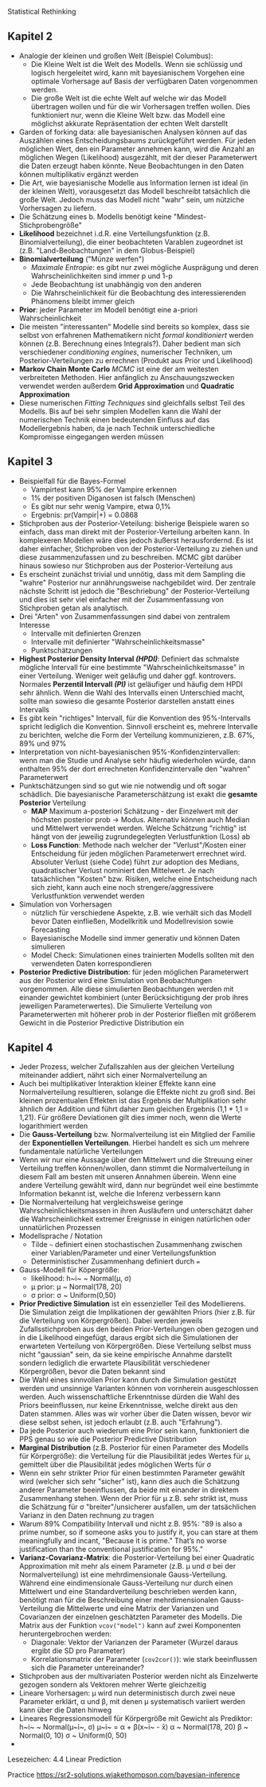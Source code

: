 Statistical Rethinking

## Kapitel 2 

- Analogie der kleinen und großen Welt (Beispiel Columbus):
	- Die Kleine Welt ist die Welt des Modells. Wenn sie schlüssig und logisch hergeleitet wird, kann mit bayesianischem Vorgehen eine optimale Vorhersage auf Basis der verfügbaren Daten vorgenommen werden. 
	- Die große Welt ist die echte Welt auf welche wir das Modell übertragen wollen und für die wir Vorhersagen treffen wollen. Dies funktioniert nur, wenn die Kleine Welt bzw. das Modell eine möglichst akkurate Repräsentation der echten Welt darstellt
- Garden of forking data: alle bayesianischen Analysen können auf das Auszählen eines Entscheidungsbaums zurückgeführt werden. Für jeden möglichen Wert, den ein Parameter annehmen kann, wird die Anzahl an möglichen Wegen (Likelihood) ausgezählt, mit der dieser Parameterwert die Daten erzeugt haben könnte. Neue Beobachtungen in den Daten können multiplikativ ergänzt werden
- Die Art, wie bayesianische Modelle aus Information lernen ist ideal (in der kleinen Welt), vorausgesetzt das Modell beschreibt tatsächlich die große Welt. Jedoch muss das Modell nicht "wahr" sein, um nütziche Vorhersagen zu liefern. 
- Die Schätzung eines b. Modells benötigt keine "Mindest-Stichprobengröße"
- **Likelihood** bezeichnet i.d.R. eine Verteilungsfunktion (z.B. Binomialverteilung), die einer beobachteten Varablen zugeordnet ist (z.B. "Land-Beobachtungen" in dem Globus-Beispiel)
- **Binomialverteilung** ("Münze werfen")
	- *Maximale Entropie*: es gibt nur zwei mögliche Ausprägung und deren Wahrscheinlichkeiten sind immer p und 1-p
	- Jede Beobachtung ist unabhängig von den anderen 
	- Die Wahrscheinlichkeit für die Beobachtung des interessierenden Phänomens bleibt immer gleich
- **Prior**: jeder Parameter im Modell benötigt eine a-priori Wahrscheinlichkeit
- Die meisten "interessanten" Modelle sind bereits so komplex, dass sie selbst von erfahrenen Mathematikern nicht *formal konditioniert* werden können (z.B. Berechnung eines Integrals?). Daher bedient man sich verschiedener *conditioning engines*, numerischer Techniken, um Posterior-Verteilungen zu errechnen (Produkt aus Prior und Likelihood)
- **Markov Chain Monte Carlo** *MCMC* ist eine der am weitesten verbreiteten Methoden. Hier anfänglich zu Anschauungszwecken verwendet werden außerdem **Grid Approximation** und **Quadratic Approximation**
- Diese numerischen *Fitting Techniques* sind gleichfalls selbst Teil des Modells. Bis auf bei sehr simplen Modellen kann die Wahl der numerischen Technik einen bedeutenden Einfluss auf das Modellergebnis haben, da je nach Technik unterschiedliche Kompromisse eingegangen werden müssen 


## Kapitel 3

- Beispielfall für die Bayes-Formel
	- Vampirtest kann 95% der Vampire erkennen 
	- 1% der positiven Diganosen ist falsch (Menschen)
	- Es gibt nur sehr wenig Vampire, etwa 0,1%
	- Ergebnis: pr(Vampir|+) = 0.0868
- Stichproben aus der Posterior-Veteilung: bisherige Beispiele waren so einfach, dass man direkt mit der Posterior-Verteilung arbeiten kann. In komplexeren Modellen wäre dies jedoch äußerst herausfordernd. Es ist daher einfacher, Stichproben von der Posterior-Verteilung zu ziehen und diese zusammenzufassen und zu beschreiben. MCMC gibt darüber hinaus sowieso nur Stichproben aus der Posterior-Verteilung aus 
- Es erscheint zunächst trivial und unnötig, dass mit dem Sampling die "wahre" Posterior nur annährungsweise nachgebildet wird. Der zentrale nächste Schritt ist jedoch die "Beschriebung" der Posterior-Verteilung und dies ist sehr viel einfacher mit der Zusammenfassung von Stichproben getan als analytisch.
- Drei "Arten" von Zusammenfassungen sind dabei von zentralem Interesse
	- Intervalle mit definierten Grenzen
	- Intervalle mit definierter "Wahrscheinlichkeitsmasse"
	- Punktschätzungen 
- **Highest Posterior Density Interval *(HPDI)***: Definiert das schmalste mögliche Intervall für eine bestimmte "Wahrscheinlichkeitsmasse" in einer Verteilung. Weniger weit geläufig und daher ggf. kontrovers. Normales **Perzentil Intervall *(PI)*** ist geläufiger und häufig dem HPDI sehr ähnlich. Wenn die Wahl des Intervalls einen Unterschied macht, sollte man sowieso die gesamte Posterior darstellen anstatt eines Intervalls
- Es gibt kein "richtiges" Intervall, für die Konvention des 95%-Intervalls spricht lediglich die Konvention. Sinnvoll erscheint es, mehrere Intervalle zu berichten, welche die Form der Verteilung kommunizieren, z.B. 67%, 89% und 97%
- Interpretation von nicht-bayesianischen 95%-Konfidenzintervallen: wenn man die Studie und Analyse sehr häufig wiederholen würde, dann enthalten 95% der dort errechneten Konfidenzintervalle den "wahren" Parameterwert 
- Punktschätzungen sind so gut wie nie notwendig und oft sogar schädlich. Die bayesianische Parameterschätzung ist exakt die **gesamte Posterior** Verteilung
	- **MAP** Maximum a-posteriori Schätzung - der Einzelwert mit der höchsten posterior prob -> Modus. Alternativ können auch Median und Mittelwert verwendet werden. Welche Schätzung "richtig" ist hängt von der jeweilig zugrundegelegten Verlustfunktion (Loss) ab
	- **Loss Function**: Methode nach welcher der "Verlust"/Kosten einer Entscheidung für jeden möglichen Parameterwert errechnet wird. Absoluter Verlust (siehe Code) führt zur adoption des Medians, quadratischer Verlust nominiert den Mittelwert. Je nach tatsächlichen "Kosten" bzw. Risiken, welche eine Entscheidung nach sich zieht, kann auch eine noch strengere/aggressivere Verlustfunktion verwendet werden 
- Simulation von Vorhersagen 
	- nützlich für verschiedene Aspekte, z.B. wie verhält sich das Modell bevor Daten einfließen, Modellkritik und Modellrevision sowie Forecasting
	- Bayesianische Modelle sind immer generativ und können Daten simulieren 
	- Model Check: Simulationen eines trainierten Modells sollten mit den verwendeten Daten korrespondieren 
- **Posterior Predictive Distribution**: für jeden möglichen Parameterwert aus der Posterior wird eine Simulation von Beobachtungen vorgenommen. Alle diese simulierten Beobachtungen werden mit einander gewichtet kombiniert (unter Berücksichtigung der prob ihres jeweiligen Parameterwertes). Die Simulierte Verteilung von Parameterwerten mit höherer prob in der Posterior fließen mit größerem Gewicht in die Posterior Predictive Distribution ein 


## Kapitel 4

- Jeder Prozess, welcher Zufallszahlen aus der gleichen Verteilung miteinander addiert, nährt sich einer Normalverteilung an 
- Auch bei multiplikativer Interaktion kleiner Effekte kann eine Normalverteilung resultieren, solange die Effekte nicht zu groß sind. Bei kleinen prozentualen Effekten ist das Ergebnis der Multiplikation sehr ähnlich der Addition und führt daher zum gleichen Ergebnis (1,1 * 1,1 = 1,21). Für größere Deviationen gilt dies immer noch, wenn die Werte logarithmiert werden
- Die **Gauss-Verteilung** bzw. Normalverteilung ist ein Mitglied der Familie der **Exponentiellen Verteilungen**. Hierbei handelt es sich um mehrere fundamentale natürliche Verteilungen 
- Wenn wir nur eine Aussage über den Mittelwert und die Streuung einer Verteilung treffen können/wollen, dann stimmt die Normalverteilung in diesem Fall am besten mit unseren Annahmen überein. Wenn eine andere Verteilung gewählt wird, dann nur begründet weil eine bestimmte Information bekannt ist, welche die Inferenz verbessern kann 
- Die Normalverteilung hat vergleichsweise geringe Wahrscheinlichkeitsmassen in ihren Ausläufern und unterschätzt daher die Wahrscheinlichkeit extremer Ereignisse in einigen natürlichen oder unnatürlichen Prozessen 
- Modellsprache / Notation 
	- Tilde `~` definiert einen stochastischen Zusammenhang zwischen einer Variablen/Parameter und einer Verteilungsfunktion 
	- Deterministischer Zusammenhang definiert durch `=`
- Gauss-Modell für Köpergröße:
	- likelihood: h~i~ ~ Normal(µ, σ)
	- µ prior: µ ~ Normal(178, 20)
	- σ prior: σ ~ Uniform(0,50)
- **Prior Predictive Simulation** ist ein essenzieller Teil des Modellierens. Die Simulation zeigt die Implikationen der gewählten Priors (hier z.B. für die Verteilung von Körpergrößen). Dabei werden jeweils Zufallsstichproben aus den beiden Prior-Verteilungen oben gezogen und in die Likelihood eingefügt, daraus ergibt sich die Simulationen der erwarteten Verteilung von Körpergrößen. Diese Verteilung selbst muss nicht "gaussian" sein, da sie keine empirische Annahme darstellt sondern lediglich die erwartete Plausibilität verschiedener Körpergrößen, bevor die Daten bekannt sind
- Die Wahl eines sinnvollen Prior kann durch die Simulation gestützt werden und unsinnige Varianten können von vornherein ausgeschlossen werden. Auch wissenschaftliche Erkenntnisse dürden die Wahl des Priors beeinflussen, nur keine Erkenntnisse, welche direkt aus den Daten stammen. Alles was wir vorher über die Daten wissen, bevor wir diese selbst sehen, ist jedoch erlaubt (z.B. auch "Erfahrung"). 
- Da jede Posterior auch wiederum eine Prior sein kann, funktioniert die PPS genau so wie die Posterior Predictive Distribution 
- **Marginal Distribution** (z.B. Posterior für einen Parameter des Modells für Körpergröße): die Verteilung für die Plausibilität jedes Wertes für µ, gemittelt über die Plausibilität jedes möglichen Werts für σ
- Wenn ein sehr strikter Prior für einen bestimmten Parameter gewählt wird (welcher sich sehr "sicher" ist), kann dies auch die Schätzung anderer Parameter beeinflussen, da beide mit einander in direktem Zusammenhang stehen. Wenn der Prior für µ z.B. sehr strikt ist, muss die Schätzung für σ "breiter"/unsicherer ausfallen, um der tatsächlichen Varianz in den Daten rechnung zu tragen
- Warum 89% Compatibility Intervall und nicht z.B. 95%: "89 is also a prime number, so if someone asks you to justify it, you can stare at them meaningfully and incant, "Because it is prime." That’s no worse justification than the conventional justification for 95%."
- **Varianz-Covarianz-Matrix**: die Posterior-Verteilung bei einer Quadratic Approximation mit mehr als einem Parameter (z.B. µ und σ bei der Normalverteilung) ist eine mehrdimensionale Gauss-Verteilung. Während eine eindimensionale Gauss-Verteilung nur durch einen Mittelwert und eine Standardverteilung beschrieben werden kann, benötigt man für die Beschreibung einer mehrdimensionalen Gauss-Verteilung die Mittelwerte und eine Matrix der Varianzen und Covarianzen der einzelnen geschätzten Parameter des Modells. Die Matrix aus der Funktion `vcov("model")` kann auf zwei Komponenten heruntergebrochen werden: 
	- Diagonale: Vektor der Varianzen der Parameter (Wurzel daraus ergibt die SD pro Parameter)
	- Korrelationsmatrix der Parameter (`cov2cor()`): wie stark beeinflussen sich die Parameter untereinander? 
- Stichproben aus der multivariaten Posterior werden nicht als Einzelwerte gezogen sondern als Vektoren mehrer Werte gleichzeitig
- Lineare Vorhersagen: µ wird nun deterministisch durch zwei neue Parameter erklärt, α und β, mit denen µ systematisch variiert werden kann über die Daten hinweg
- Lineares Regressionsmodell für Körpergröße mit Gewicht als Prediktor:
	h~i~ ~ Normal(µ~i~, σ)
	µ~i~ = α + β(x~i~ - x̄)
	α ~ Normal(178, 20)
	β ~ Normal(0, 10)
	σ ~ Uniform(0, 50)
- 

Lesezeichen: 4.4 Linear Prediction

Practice
https://sr2-solutions.wjakethompson.com/bayesian-inference